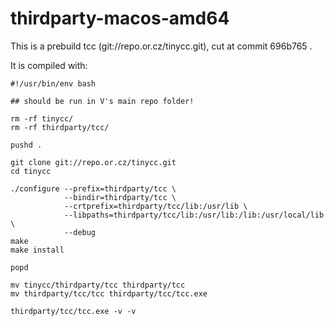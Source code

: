 # thirdparty-macos-amd64

This is a prebuild tcc (git://repo.or.cz/tinycc.git), cut at commit 696b765 .

It is compiled with:

```shell
#!/usr/bin/env bash

## should be run in V's main repo folder!

rm -rf tinycc/
rm -rf thirdparty/tcc/

pushd .

git clone git://repo.or.cz/tinycc.git
cd tinycc

./configure --prefix=thirdparty/tcc \
            --bindir=thirdparty/tcc \
            --crtprefix=thirdparty/tcc/lib:/usr/lib \
            --libpaths=thirdparty/tcc/lib:/usr/lib:/lib:/usr/local/lib \
            --debug
make
make install

popd

mv tinycc/thirdparty/tcc thirdparty/tcc
mv thirdparty/tcc/tcc thirdparty/tcc/tcc.exe

thirdparty/tcc/tcc.exe -v -v

```
